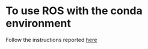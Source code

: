 # To use ROS with the conda environment 
Follow the instructions reported [here](https://github.com/RoboStack/ros-noetic)
